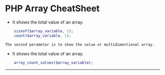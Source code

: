 # PHP Array CheatSheet

* It shows the total value of an array. 
```php
    sizeof($array_variable, 1);
    count($array_variable, 1); 
```
    The second perametar is to show the value or multidimentional array.
* It shows the total value of an array.  
```php
    array_count_values($array_variable);
```
***